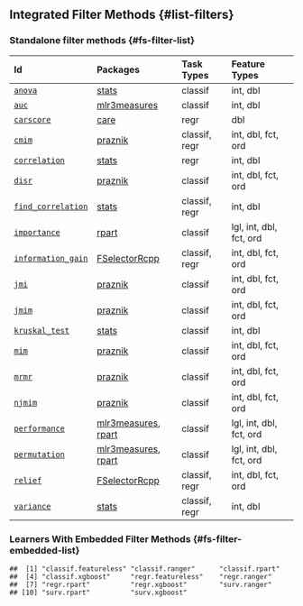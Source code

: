 ## Integrated Filter Methods {#list-filters}

### Standalone filter methods {#fs-filter-list}


|Id                                                                                                |Packages                                                                                                           |Task Types    |Feature Types           |
|:-------------------------------------------------------------------------------------------------|:------------------------------------------------------------------------------------------------------------------|:-------------|:-----------------------|
|[`anova`](https://mlr3filters.mlr-org.com/reference/mlr_filters_anova.html)                       |[stats](https://cran.r-project.org/package=stats)                                                                  |classif       |int, dbl                |
|[`auc`](https://mlr3filters.mlr-org.com/reference/mlr_filters_auc.html)                           |[mlr3measures](https://cran.r-project.org/package=mlr3measures)                                                    |classif       |int, dbl                |
|[`carscore`](https://mlr3filters.mlr-org.com/reference/mlr_filters_carscore.html)                 |[care](https://cran.r-project.org/package=care)                                                                    |regr          |dbl                     |
|[`cmim`](https://mlr3filters.mlr-org.com/reference/mlr_filters_cmim.html)                         |[praznik](https://cran.r-project.org/package=praznik)                                                              |classif, regr |int, dbl, fct, ord      |
|[`correlation`](https://mlr3filters.mlr-org.com/reference/mlr_filters_correlation.html)           |[stats](https://cran.r-project.org/package=stats)                                                                  |regr          |int, dbl                |
|[`disr`](https://mlr3filters.mlr-org.com/reference/mlr_filters_disr.html)                         |[praznik](https://cran.r-project.org/package=praznik)                                                              |classif       |int, dbl, fct, ord      |
|[`find_correlation`](https://mlr3filters.mlr-org.com/reference/mlr_filters_find_correlation.html) |[stats](https://cran.r-project.org/package=stats)                                                                  |classif, regr |int, dbl                |
|[`importance`](https://mlr3filters.mlr-org.com/reference/mlr_filters_importance.html)             |[rpart](https://cran.r-project.org/package=rpart)                                                                  |classif       |lgl, int, dbl, fct, ord |
|[`information_gain`](https://mlr3filters.mlr-org.com/reference/mlr_filters_information_gain.html) |[FSelectorRcpp](https://cran.r-project.org/package=FSelectorRcpp)                                                  |classif, regr |int, dbl, fct, ord      |
|[`jmi`](https://mlr3filters.mlr-org.com/reference/mlr_filters_jmi.html)                           |[praznik](https://cran.r-project.org/package=praznik)                                                              |classif       |int, dbl, fct, ord      |
|[`jmim`](https://mlr3filters.mlr-org.com/reference/mlr_filters_jmim.html)                         |[praznik](https://cran.r-project.org/package=praznik)                                                              |classif       |int, dbl, fct, ord      |
|[`kruskal_test`](https://mlr3filters.mlr-org.com/reference/mlr_filters_kruskal_test.html)         |[stats](https://cran.r-project.org/package=stats)                                                                  |classif       |int, dbl                |
|[`mim`](https://mlr3filters.mlr-org.com/reference/mlr_filters_mim.html)                           |[praznik](https://cran.r-project.org/package=praznik)                                                              |classif       |int, dbl, fct, ord      |
|[`mrmr`](https://mlr3filters.mlr-org.com/reference/mlr_filters_mrmr.html)                         |[praznik](https://cran.r-project.org/package=praznik)                                                              |classif       |int, dbl, fct, ord      |
|[`njmim`](https://mlr3filters.mlr-org.com/reference/mlr_filters_njmim.html)                       |[praznik](https://cran.r-project.org/package=praznik)                                                              |classif       |int, dbl, fct, ord      |
|[`performance`](https://mlr3filters.mlr-org.com/reference/mlr_filters_performance.html)           |[mlr3measures](https://cran.r-project.org/package=mlr3measures), [rpart](https://cran.r-project.org/package=rpart) |classif       |lgl, int, dbl, fct, ord |
|[`permutation`](https://mlr3filters.mlr-org.com/reference/mlr_filters_permutation.html)           |[mlr3measures](https://cran.r-project.org/package=mlr3measures), [rpart](https://cran.r-project.org/package=rpart) |classif       |lgl, int, dbl, fct, ord |
|[`relief`](https://mlr3filters.mlr-org.com/reference/mlr_filters_relief.html)                     |[FSelectorRcpp](https://cran.r-project.org/package=FSelectorRcpp)                                                  |classif, regr |int, dbl, fct, ord      |
|[`variance`](https://mlr3filters.mlr-org.com/reference/mlr_filters_variance.html)                 |[stats](https://cran.r-project.org/package=stats)                                                                  |classif, regr |int, dbl                |

### Learners With Embedded Filter Methods {#fs-filter-embedded-list}


```
##  [1] "classif.featureless" "classif.ranger"      "classif.rpart"      
##  [4] "classif.xgboost"     "regr.featureless"    "regr.ranger"        
##  [7] "regr.rpart"          "regr.xgboost"        "surv.ranger"        
## [10] "surv.rpart"          "surv.xgboost"
```
